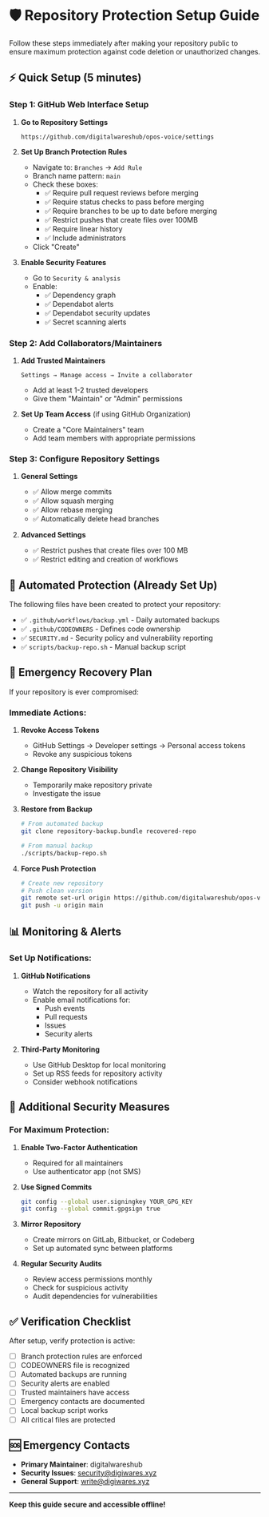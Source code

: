 # 🛡️ Repository Protection Setup Guide

Follow these steps immediately after making your repository public to ensure maximum protection against code deletion or unauthorized changes.

## ⚡ Quick Setup (5 minutes)

### Step 1: GitHub Web Interface Setup

1. **Go to Repository Settings**
   ```
   https://github.com/digitalwareshub/opos-voice/settings
   ```

2. **Set Up Branch Protection Rules**
   - Navigate to: `Branches` → `Add Rule`
   - Branch name pattern: `main`
   - Check these boxes:
     - ✅ Require pull request reviews before merging
     - ✅ Require status checks to pass before merging
     - ✅ Require branches to be up to date before merging
     - ✅ Restrict pushes that create files over 100MB
     - ✅ Require linear history
     - ✅ Include administrators
   - Click "Create"

3. **Enable Security Features**
   - Go to `Security & analysis`
   - Enable:
     - ✅ Dependency graph
     - ✅ Dependabot alerts
     - ✅ Dependabot security updates
     - ✅ Secret scanning alerts

### Step 2: Add Collaborators/Maintainers

1. **Add Trusted Maintainers**
   ```
   Settings → Manage access → Invite a collaborator
   ```
   - Add at least 1-2 trusted developers
   - Give them "Maintain" or "Admin" permissions

2. **Set Up Team Access** (if using GitHub Organization)
   - Create a "Core Maintainers" team
   - Add team members with appropriate permissions

### Step 3: Configure Repository Settings

1. **General Settings**
   - ✅ Allow merge commits
   - ✅ Allow squash merging
   - ✅ Allow rebase merging
   - ✅ Automatically delete head branches

2. **Advanced Settings**
   - ✅ Restrict pushes that create files over 100 MB
   - ✅ Restrict editing and creation of workflows

## 🔄 Automated Protection (Already Set Up)

The following files have been created to protect your repository:

- ✅ `.github/workflows/backup.yml` - Daily automated backups
- ✅ `.github/CODEOWNERS` - Defines code ownership
- ✅ `SECURITY.md` - Security policy and vulnerability reporting
- ✅ `scripts/backup-repo.sh` - Manual backup script

## 🚨 Emergency Recovery Plan

If your repository is ever compromised:

### Immediate Actions:
1. **Revoke Access Tokens**
   - GitHub Settings → Developer settings → Personal access tokens
   - Revoke any suspicious tokens

2. **Change Repository Visibility**
   - Temporarily make repository private
   - Investigate the issue

3. **Restore from Backup**
   ```bash
   # From automated backup
   git clone repository-backup.bundle recovered-repo
   
   # From manual backup
   ./scripts/backup-repo.sh
   ```

4. **Force Push Protection**
   ```bash
   # Create new repository
   # Push clean version
   git remote set-url origin https://github.com/digitalwareshub/opos-voice-recovered.git
   git push -u origin main
   ```

## 📊 Monitoring & Alerts

### Set Up Notifications:
1. **GitHub Notifications**
   - Watch the repository for all activity
   - Enable email notifications for:
     - Push events
     - Pull requests
     - Issues
     - Security alerts

2. **Third-Party Monitoring**
   - Use GitHub Desktop for local monitoring
   - Set up RSS feeds for repository activity
   - Consider webhook notifications

## 🔐 Additional Security Measures

### For Maximum Protection:

1. **Enable Two-Factor Authentication**
   - Required for all maintainers
   - Use authenticator app (not SMS)

2. **Use Signed Commits**
   ```bash
   git config --global user.signingkey YOUR_GPG_KEY
   git config --global commit.gpgsign true
   ```

3. **Mirror Repository**
   - Create mirrors on GitLab, Bitbucket, or Codeberg
   - Set up automated sync between platforms

4. **Regular Security Audits**
   - Review access permissions monthly
   - Check for suspicious activity
   - Audit dependencies for vulnerabilities

## ✅ Verification Checklist

After setup, verify protection is active:

- [ ] Branch protection rules are enforced
- [ ] CODEOWNERS file is recognized
- [ ] Automated backups are running
- [ ] Security alerts are enabled
- [ ] Trusted maintainers have access
- [ ] Emergency contacts are documented
- [ ] Local backup script works
- [ ] All critical files are protected

## 🆘 Emergency Contacts

- **Primary Maintainer**: digitalwareshub
- **Security Issues**: security@digiwares.xyz
- **General Support**: write@digiwares.xyz

---

**Keep this guide secure and accessible offline!**
